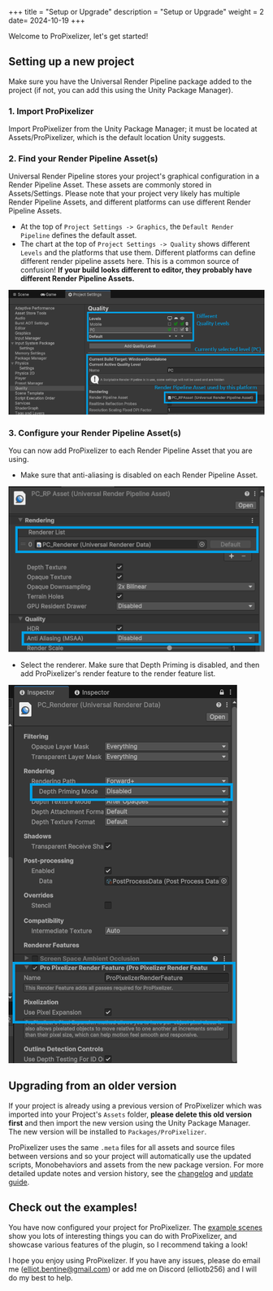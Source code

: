 +++
title = "Setup or Upgrade"
description = "Setup or Upgrade"
weight = 2
date= 2024-10-19
+++

Welcome to ProPixelizer, let's get started!

## Setting up a new project

Make sure you have the Universal Render Pipeline package added to the project (if not, you can add this using the Unity Package Manager). 

### 1. Import ProPixelizer

Import ProPixelizer from the Unity Package Manager; it must be located at Assets/ProPixelizer, which is the default location Unity suggests.

### 2. Find your Render Pipeline Asset(s)

Universal Render Pipeline stores your project's graphical configuration in a Render Pipeline Asset.
These assets are commonly stored in Assets/Settings.
Please note that your project very likely has multiple Render Pipeline Assets, and different platforms can use different Render Pipeline Assets.

- At the top of `Project Settings -> Graphics`, the `Default Render Pipeline` defines the default asset.
- The chart at the top of `Project Settings -> Quality` shows different `Levels` and the platforms that use them. Different platforms can define different render pipeline assets here. This is a common source of confusion! **If your build looks different to editor, they probably have different Render Pipeline Assets.**

![demonstration of project quality settings](project_quality_settings.png "Quality Settings")

### 3. Configure your Render Pipeline Asset(s)

You can now add ProPixelizer to each Render Pipeline Asset that you are using.

- Make sure that anti-aliasing is disabled on each Render Pipeline Asset.

![example render pipeline asset](render_pipeline_asset.png)

- Select the renderer. Make sure that Depth Priming is disabled, and then add ProPixelizer's render feature to the render feature list.

![example renderer](renderer.png)

## Upgrading from an older version

If your project is already using a previous version of ProPixelizer which was imported into your Project's `Assets` folder, **please delete this old version first** and then import the new version using the Unity Package Manager. The new version will be installed to `Packages/ProPixelizer`.

ProPixelizer uses the same `.meta` files for all assets and source files between versions and so your project will automatically use the updated scripts, Monobehaviors and assets from the new package version. For more detailed update notes and version history, see the [changelog](@/versions/changelog/index.md) and [update guide](@/versions/updating_from_prev/index.md).

## Check out the examples!

You have now configured your project for ProPixelizer.
The [example scenes](../examples) show you lots of interesting things you can do with ProPixelizer, and showcase various features of the plugin, so I recommend taking a look!

I hope you enjoy using ProPixelizer. If you have any issues, please do email me (elliot.bentine@gmail.com) or add me on Discord (elliotb256) and I will do my best to help.


